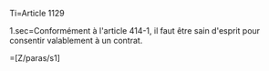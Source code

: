Ti=Article 1129

1.sec=Conformément à l'article 414-1, il faut être sain d'esprit pour consentir valablement à un contrat.

=[Z/paras/s1]